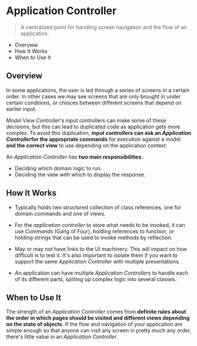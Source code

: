 # Application Controller

> A centralized point for handling screen navigation and the flow of an application.

* Overview
* How It Works
* When to Use It

## Overview

In some applications, the user is led through a series of screens in a certain order. In other cases we may see screens that are only brought in under certain conditions, or chioces between different screens that depend on earlier input.

*Model View Controller*'s input controllers can make some of these decisions, but this can lead to duplicated code as application gets more complex. To avoid this duplication, __input controllers can ask an *Application Controller*for the appropriate commands__ for execution against a model __and the correct view__ to use depending on the application context.

An *Application Controller* has **two main responsibilities**:

* Deciding which domain logic to run.
* Deciding the view with which to display the response.

## How It Works

* Typically holds two structured collection of class references, one for domain commands and one of views.

* For the *application controller* to store what needs to be invoked, it can use *Commands* (Gang of Four), holding references to function, or holding strings that can be used to invoke methods by reflection.

* May or may not have links to the UI machinery. This will impact on how difficult is to test it. It's also important to isolate them if you want to support the same *Application Controller* with multiple presentations.

* An application can have multiple *Application Controllers* to handle each of its different parts, spliting up complex logic into several classes.

## When to Use It

The strength of an *Application Controller* comes from **definite rules about the order in which pages should be visited and different views depending on the state of objects**. If the flow and navigation of your application are simple enough so that anyone can visit any screen in pretty much any order, there's little value in an *Application Controller*.
